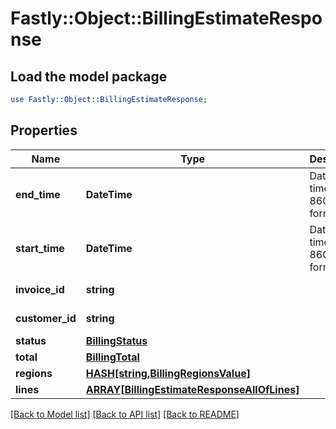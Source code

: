 # Fastly::Object::BillingEstimateResponse

## Load the model package
```perl
use Fastly::Object::BillingEstimateResponse;
```

## Properties
Name | Type | Description | Notes
------------ | ------------- | ------------- | -------------
**end_time** | **DateTime** | Date and time in ISO 8601 format. | [optional] [readonly] 
**start_time** | **DateTime** | Date and time in ISO 8601 format. | [optional] [readonly] 
**invoice_id** | **string** |  | [optional] [readonly] 
**customer_id** | **string** |  | [optional] [readonly] 
**status** | [**BillingStatus**](BillingStatus.md) |  | [optional] 
**total** | [**BillingTotal**](BillingTotal.md) |  | [optional] 
**regions** | [**HASH[string,BillingRegionsValue]**](BillingRegionsValue.md) |  | [optional] 
**lines** | [**ARRAY[BillingEstimateResponseAllOfLines]**](BillingEstimateResponseAllOfLines.md) |  | [optional] 

[[Back to Model list]](../README.md#documentation-for-models) [[Back to API list]](../README.md#documentation-for-api-endpoints) [[Back to README]](../README.md)


